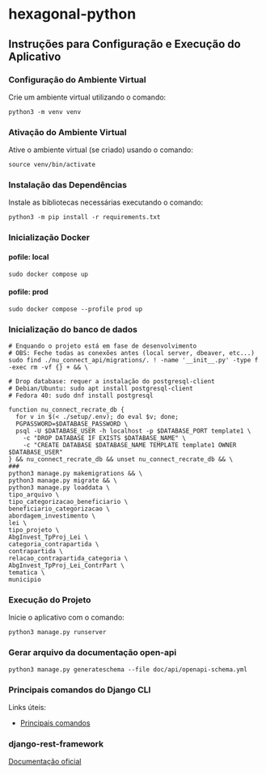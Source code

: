 # hexagonal-python

## Instruções para Configuração e Execução do Aplicativo

### Configuração do Ambiente Virtual

Crie um ambiente virtual utilizando o comando: 
   
```shell
python3 -m venv venv
```

### Ativação do Ambiente Virtual

Ative o ambiente virtual (se criado) usando o comando: 

```shell
source venv/bin/activate
```

### Instalação das Dependências

Instale as bibliotecas necessárias executando o comando: 

```shell
python3 -m pip install -r requirements.txt
```

### Inicialização Docker

#### pofile: local

```shell
sudo docker compose up
```

#### pofile: prod

```shell
sudo docker compose --profile prod up
```

### Inicialização do banco de dados

```shell
# Enquando o projeto está em fase de desenvolvimento
# OBS: Feche todas as conexões antes (local server, dbeaver, etc...)
sudo find ./nu_connect_api/migrations/. ! -name '__init__.py' -type f -exec rm -vf {} + && \

# Drop database: requer a instalação do postgresql-client
# Debian/Ubuntu: sudo apt install postgresql-client
# Fedora 40: sudo dnf install postgresql

function nu_connect_recrate_db {
  for v in $(< ./setup/.env); do eval $v; done;
  PGPASSWORD=$DATABASE_PASSWORD \
  psql -U $DATABASE_USER -h localhost -p $DATABASE_PORT template1 \
    -c "DROP DATABASE IF EXISTS $DATABASE_NAME" \
    -c "CREATE DATABASE $DATABASE_NAME TEMPLATE template1 OWNER $DATABASE_USER"
} && nu_connect_recrate_db && unset nu_connect_recrate_db && \
###
python3 manage.py makemigrations && \
python3 manage.py migrate && \
python3 manage.py loaddata \
tipo_arquivo \
tipo_categorizacao_beneficiario \
beneficiario_categorizacao \
abordagem_investimento \
lei \
tipo_projeto \
AbgInvest_TpProj_Lei \
categoria_contrapartida \
contrapartida \
relacao_contrapartida_categoria \
AbgInvest_TpProj_Lei_ContrPart \
tematica \
municipio
```

### Execução do Projeto

Inicie o aplicativo com o comando: 

```shell
python3 manage.py runserver
```

###  Gerar arquivo da documentação open-api

```shell
python3 manage.py generateschema --file doc/api/openapi-schema.yml
```

### Principais comandos do Django CLI

Links úteis: 
   
- [Principais comandos](https://www.treinaweb.com.br/blog/principais-comandos-do-django-cli)

### django-rest-framework

[Documentação oficial](https://www.django-rest-framework.org/)
